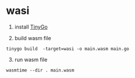 # wasi


1. install [TinyGo](https://tinygo.org/getting-started/install/linux/)

2. build wasm file

```shell
tinygo build  -target=wasi -o main.wasm main.go
```

3. run wasm file

```shell
wasmtime --dir . main.wasm
```
